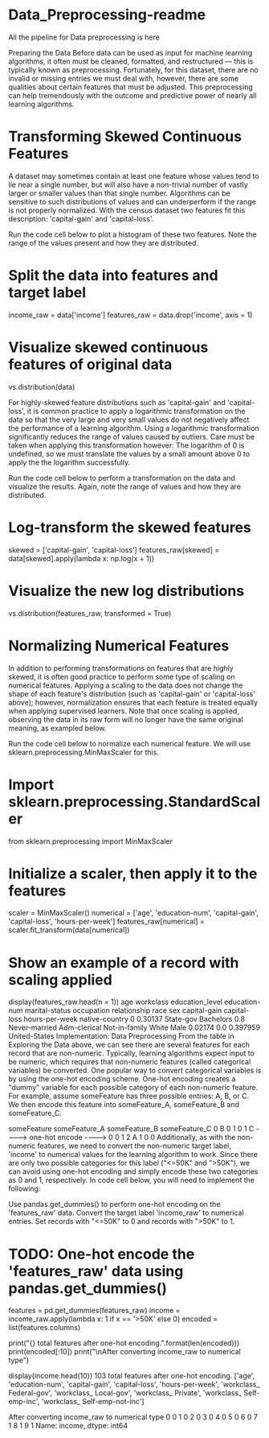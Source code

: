 # Data_Preprocessing-readme

All the pipeline for Data preprocessing is here

Preparing the Data
Before data can be used as input for machine learning algorithms, it often must be cleaned, formatted, and restructured — this is typically known as preprocessing. Fortunately, for this dataset, there are no invalid or missing entries we must deal with, however, there are some qualities about certain features that must be adjusted. This preprocessing can help tremendously with the outcome and predictive power of nearly all learning algorithms.

# Transforming Skewed Continuous Features
A dataset may sometimes contain at least one feature whose values tend to lie near a single number, but will also have a non-trivial number of vastly larger or smaller values than that single number. Algorithms can be sensitive to such distributions of values and can underperform if the range is not properly normalized. With the census dataset two features fit this description: 'capital-gain' and 'capital-loss'.

Run the code cell below to plot a histogram of these two features. Note the range of the values present and how they are distributed.

# Split the data into features and target label
income_raw = data['income']
features_raw = data.drop('income', axis = 1)

# Visualize skewed continuous features of original data
vs.distribution(data)

For highly-skewed feature distributions such as 'capital-gain' and 'capital-loss', it is common practice to apply a logarithmic transformation on the data so that the very large and very small values do not negatively affect the performance of a learning algorithm. Using a logarithmic transformation significantly reduces the range of values caused by outliers. Care must be taken when applying this transformation however: The logarithm of 0 is undefined, so we must translate the values by a small amount above 0 to apply the the logarithm successfully.

Run the code cell below to perform a transformation on the data and visualize the results. Again, note the range of values and how they are distributed.

# Log-transform the skewed features
skewed = ['capital-gain', 'capital-loss']
features_raw[skewed] = data[skewed].apply(lambda x: np.log(x + 1))

# Visualize the new log distributions
vs.distribution(features_raw, transformed = True)

# Normalizing Numerical Features
In addition to performing transformations on features that are highly skewed, it is often good practice to perform some type of scaling on numerical features. Applying a scaling to the data does not change the shape of each feature's distribution (such as 'capital-gain' or 'capital-loss' above); however, normalization ensures that each feature is treated equally when applying supervised learners. Note that once scaling is applied, observing the data in its raw form will no longer have the same original meaning, as exampled below.

Run the code cell below to normalize each numerical feature. We will use sklearn.preprocessing.MinMaxScaler for this.

# Import sklearn.preprocessing.StandardScaler
from sklearn.preprocessing import MinMaxScaler

# Initialize a scaler, then apply it to the features
scaler = MinMaxScaler()
numerical = ['age', 'education-num', 'capital-gain', 'capital-loss', 'hours-per-week']
features_raw[numerical] = scaler.fit_transform(data[numerical])

# Show an example of a record with scaling applied
display(features_raw.head(n = 1))
age	workclass	education_level	education-num	marital-status	occupation	relationship	race	sex	capital-gain	capital-loss	hours-per-week	native-country
0	0.30137	State-gov	Bachelors	0.8	Never-married	Adm-clerical	Not-in-family	White	Male	0.02174	0.0	0.397959	United-States
Implementation: Data Preprocessing
From the table in Exploring the Data above, we can see there are several features for each record that are non-numeric. Typically, learning algorithms expect input to be numeric, which requires that non-numeric features (called categorical variables) be converted. One popular way to convert categorical variables is by using the one-hot encoding scheme. One-hot encoding creates a "dummy" variable for each possible category of each non-numeric feature. For example, assume someFeature has three possible entries: A, B, or C. We then encode this feature into someFeature_A, someFeature_B and someFeature_C.

someFeature		someFeature_A	someFeature_B	someFeature_C
0	B		0	1	0
1	C	----> one-hot encode ---->	0	0	1
2	A		1	0	0
Additionally, as with the non-numeric features, we need to convert the non-numeric target label, 'income' to numerical values for the learning algorithm to work. Since there are only two possible categories for this label ("<=50K" and ">50K"), we can avoid using one-hot encoding and simply encode these two categories as 0 and 1, respectively. In code cell below, you will need to implement the following:

Use pandas.get_dummies() to perform one-hot encoding on the 'features_raw' data.
Convert the target label 'income_raw' to numerical entries.
Set records with "<=50K" to 0 and records with ">50K" to 1.
# TODO: One-hot encode the 'features_raw' data using pandas.get_dummies()
features = pd.get_dummies(features_raw)
income = income_raw.apply(lambda x: 1 if x == '>50K' else 0)
encoded = list(features.columns)

print("{} total features after one-hot encoding.".format(len(encoded)))
print(encoded[:10])
print("\nAfter converting income_raw to numerical type")

display(income.head(10))
103 total features after one-hot encoding.
['age', 'education-num', 'capital-gain', 'capital-loss', 'hours-per-week', 'workclass_ Federal-gov', 'workclass_ Local-gov', 'workclass_ Private', 'workclass_ Self-emp-inc', 'workclass_ Self-emp-not-inc']

After converting income_raw to numerical type
0    0
1    0
2    0
3    0
4    0
5    0
6    0
7    1
8    1
9    1
Name: income, dtype: int64
